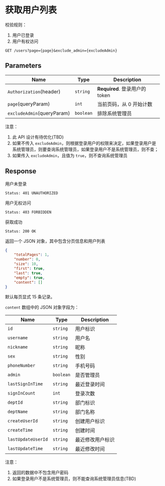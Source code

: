 # 获取用户列表

校验规则：

1. 用户已登录
2. 用户有权访问

```text
GET /users?page={page}&exclude_admin={excludeAdmin}
```

## Parameters

| Name                       | Type      | Description                    |
| -------------------------- | --------- | ------------------------------ |
| `Authorization`(header)    | `string`  | **Required**. 登录用户的 token |
| `page`(queryParam)         | `int`     | 当前页码，从 0 开始计数        |
| `excludeAdmin`(queryParam) | `boolean` | 排除系统管理员                 |

注意：

1. 此 API 设计有待优化(TBD)
2. 如果不传入 `excludeAdmin`，则根据登录用户的权限来决定，如果登录用户是系统管理员，则要查询系统管理员，如果登录用户不是系统管理员，则不查；
3. 如果传入 `excludeAdmin`，且值为 `true`，则不查询系统管理员

## Response

用户未登录

```text
Status: 401 UNAUTHORIZED
```

用户无权访问

```text
Status: 403 FORBIDDEN
```

获取成功

```text
Status: 200 OK
```

返回一个 JSON 对象，其中包含分页信息和用户列表

```json
{
    "totalPages": 1,
    "number": 0,
    "size": 10,
    "first": true,
    "last": true,
    "empty": true,
    "content": []
}
```
默认每页显式 15 条记录。

`content` 数组中的 JSON 对象字段为：


| Name               | Type      | Description      |
| ------------------ | --------- | ---------------- |
| `id`               | `string`  | 用户标识         |
| `username`         | `string`  | 用户名           |
| `nickname`         | `string`  | 昵称             |
| `sex`              | `string`  | 性别             |
| `phoneNumber`      | `string`  | 手机号码         |
| `admin`            | `boolean` | 是否管理员       |
| `lastSignInTime`   | `string`  | 最近登录时间     |
| `signInCount`      | `int`     | 登录次数         |
| `deptId`           | `string`  | 部门标识         |
| `deptName`         | `string`  | 部门名称         |
| `createUserId`     | `string`  | 创建用户标识     |
| `createTime`       | `string`  | 创建时间         |
| `lastUpdateUserId` | `string`  | 最近修改用户标识 |
| `lastUpdateTime`   | `string`  | 最近修改时间     |

注意：

1. 返回的数据中不包含用户密码
2. 如果登录用户不是系统管理员，则不能查询系统管理员信息(TBD)

